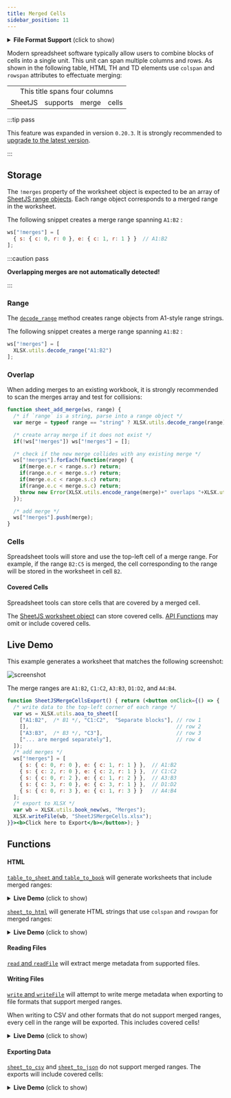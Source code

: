 ```yaml
---
title: Merged Cells
sidebar_position: 11
---
```


<details>
  <summary><b>File Format Support</b> (click to show)</summary>

By default, no cells are merged. Merge metadata is ignored when exporting to a
file format that does not support merge cells.

Formats store the actual contents of a merged cell in the "top-left" corner
(first row and first column of the merge range). Some formats can hold data for
cells that are covered by the merge range.

| Formats   | Merge | Covered |
|:----------|:-----:|:-------:|
| XLSX/XLSM |   ✔   |    ✔    |
| XLSB      |   ✔   |    ✔    |
| XLML      |   ✔   |    ✔    |
| BIFF8 XLS |   ✔   |    ✔    |
| ODS/FODS  |   ✔   |    ✔    |
| NUMBERS   |   ✔   |    ✔    |
| HTML      |   ✔   |         |

There are multiple representations of merge cells in the NUMBERS file format.
Writers use the simplified `.TST.MergeRegionMapArchive` representation. Parsers
understand the classic form and the modern `.TST.MergeOwnerArchive` form.

</details>

Modern spreadsheet software typically allow users to combine blocks of cells
into a single unit. This unit can span multiple columns and rows. As shown in
the following table, HTML TH and TD elements use `colspan` and `rowspan`
attributes to effectuate merging:

<table><tbody>
  <tr><td colSpan="4"><center>This title spans four columns</center></td></tr>
  <tr><td>SheetJS</td><td>supports</td><td>merge</td><td>cells</td></tr>
</tbody></table>

:::tip pass

This feature was expanded in version `0.20.3`. It is strongly recommended to
[upgrade to the latest version](/docs/getting-started/installation/).

:::

## Storage

The `!merges` property of the worksheet object is expected to be an array of
[SheetJS range objects](/docs/csf/general#sheetjs-range). Each range object
corresponds to a merged range in the worksheet.

The following snippet creates a merge range spanning `A1:B2` :

```js title="Merge the range A1:B2 in a worksheet"
ws["!merges"] = [
  { s: { c: 0, r: 0 }, e: { c: 1, r: 1 } }  // A1:B2
];
```

:::caution pass

**Overlapping merges are not automatically detected!**

:::

### Range

The [`decode_range`](/docs/csf/general#cell-ranges-1) method creates range
objects from A1-style range strings.

The following snippet creates a merge range spanning `A1:B2` :

```js title="Merge the range A1:B2 in a worksheet"
ws["!merges"] = [
  XLSX.utils.decode_range("A1:B2")
];
```

### Overlap

When adding merges to an existing workbook, it is strongly recommended to scan
the merges array and test for collisions:

```js title="Add a merged range to a worksheet"
function sheet_add_merge(ws, range) {
  /* if `range` is a string, parse into a range object */
  var merge = typeof range == "string" ? XLSX.utils.decode_range(range) : range;

  /* create array merge if it does not exist */
  if(!ws["!merges"]) ws["!merges"] = [];

  /* check if the new merge collides with any existing merge */
  ws["!merges"].forEach(function(range) {
    if(merge.e.r < range.s.r) return;
    if(range.e.r < merge.s.r) return;
    if(merge.e.c < range.s.c) return;
    if(range.e.c < merge.s.c) return;
    throw new Error(XLSX.utils.encode_range(merge)+" overlaps "+XLSX.utils.encode_range(range));
  });

  /* add merge */
  ws["!merges"].push(merge);
}
```

### Cells

Spreadsheet tools will store and use the top-left cell of a merge range. For
example, if the range `B2:C5` is merged, the cell corresponding to the range
will be stored in the worksheet in cell `B2`.

#### Covered Cells

Spreadsheet tools can store cells that are covered by a merged cell.

The [SheetJS worksheet object](/docs/csf/sheet) can store covered cells.
[API Functions](#functions) may omit or include covered cells.

## Live Demo

This example generates a worksheet that matches the following screenshot:

![screenshot](pathname:///files/merges.png)

The merge ranges are `A1:B2`, `C1:C2`, `A3:B3`, `D1:D2`, and `A4:B4`.

```jsx live
function SheetJSMergeCellsExport() { return (<button onClick={() => {
  /* write data to the top-left corner of each range */
  var ws = XLSX.utils.aoa_to_sheet([
    ["A1:B2",  /* B1 */, "C1:C2",  "Separate blocks"], // row 1
    [],                                                // row 2
    ["A3:B3",  /* B3 */, "C3"],                        // row 3
    ["... are merged separately"],                     // row 4
  ]);
  /* add merges */
  ws["!merges"] = [
    { s: { c: 0, r: 0 }, e: { c: 1, r: 1 } },  // A1:B2
    { s: { c: 2, r: 0 }, e: { c: 2, r: 1 } },  // C1:C2
    { s: { c: 0, r: 2 }, e: { c: 1, r: 2 } },  // A3:B3
    { s: { c: 3, r: 0 }, e: { c: 3, r: 1 } },  // D1:D2
    { s: { c: 0, r: 3 }, e: { c: 1, r: 3 } }   // A4:B4
  ];
  /* export to XLSX */
  var wb = XLSX.utils.book_new(ws, "Merges");
  XLSX.writeFile(wb, "SheetJSMergeCells.xlsx");
}}><b>Click here to Export</b></button>); }
```

## Functions

#### HTML

[`table_to_sheet` and `table_to_book`](/docs/api/utilities/html#html-table-input)
will generate worksheets that include merged ranges:

<details>
  <summary><b>Live Demo</b> (click to show)</summary>

```jsx live
function SheetJSDOMMergedCells() {
  const ref = React.useRef(null);
  const [ merges, setMerges ] = React.useState([]);

  React.useEffect(() => {
    if(ref.current) {
      const tbl = ref.current.getElementsByTagName("TABLE");
      if(!tbl || !tbl[0]) return;
      const ws = XLSX.utils.table_to_sheet(tbl[0]);
      console.log(ws["!merges"])
      setMerges(ws["!merges"] || []);
    }
  }, [ref])
  const ws = XLSX.utils.aoa_to_sheet([
    ["A1:B1 is merged", "This cell is covered" ],
    ["A2 is not merged", "B2 is not merged"]
  ]);
  ws["!merges"] = [XLSX.utils.decode_range("A1:B1")];
  const __html = XLSX.utils.sheet_to_html(ws);

  return ( <>
    <b>Table:</b>
    <div ref={ref} dangerouslySetInnerHTML={{__html}}/>
    <b>Merges:</b>
    <pre>{merges ? merges.map(m =>  XLSX.utils.encode_range(m)).join("\n") : ""}</pre>
  </>
  );
}
```

</details>

[`sheet_to_html`](/docs/api/utilities/html#html-table-output) will generate HTML
strings that use `colspan` and `rowspan` for merged ranges:

<details>
  <summary><b>Live Demo</b> (click to show)</summary>

```jsx live
function SheetJSHTMLMergedCells() {
  const ws = XLSX.utils.aoa_to_sheet([
    ["A1:B1 is merged", "This cell is covered" ],
    ["A2 is not merged", "B2 is not merged"]
  ]);
  ws["!merges"] = [XLSX.utils.decode_range("A1:B1")];
  const __html = XLSX.utils.sheet_to_html(ws);
  return ( <div dangerouslySetInnerHTML={{__html}}/> );
}
```

</details>

#### Reading Files

[`read` and `readFile`](/docs/api/parse-options) will extract merge metadata
from supported files.

#### Writing Files

[`write` and `writeFile`](/docs/api/write-options) will attempt to write merge
metadata when exporting to file formats that support merged ranges.

When writing to CSV and other formats that do not support merged ranges, every
cell in the range will be exported. This includes covered cells!

<details>
  <summary><b>Live Demo</b> (click to show)</summary>

```jsx live
function SheetJSCSVMergedCells() {
  const ws = XLSX.utils.aoa_to_sheet([
    ["A1:B1 is merged", "This cell is covered" ],
    ["A2 is not merged", "B2 is not merged"]
  ]);
  ws["!merges"] = [XLSX.utils.decode_range("A1:B1")];
  const wb = XLSX.utils.book_new(ws, "Sheet1");
  const csv = XLSX.write(wb, { type: "string", bookType: "csv"});
  return ( <pre>{csv}</pre> );
}
```

</details>

#### Exporting Data

[`sheet_to_csv`](/docs/api/utilities/csv#delimiter-separated-output) and
[`sheet_to_json`](/docs/api/utilities/array#array-output) do not support merged
ranges. The exports will include covered cells:

<details>
  <summary><b>Live Demo</b> (click to show)</summary>

```jsx live
function SheetJSAOAMergedCells() {
  const ws = XLSX.utils.aoa_to_sheet([
    ["A1:B1 is merged", "This cell is covered" ],
    ["A2 is not merged", "B2 is not merged"]
  ]);
  ws["!merges"] = [XLSX.utils.decode_range("A1:B1")];
  const aoa = XLSX.utils.sheet_to_json(ws, {header:1});
  return ( <pre>{JSON.stringify(aoa,2,2)}</pre> );
}
```

</details>
